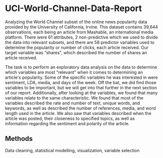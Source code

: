 # UCI-World-Channel-Data-Report
Analyzing the World Channel subset of the online news popularity data provided by the University of
California, Irvine. This dataset contains 39,644 observations, each being an article from
Mashable, an international media platform. There were 61 attributes, 2 non-predictive which we
used to divide the data into relevant subsets, and there are 58 predictor variables used to
determine the popularity or number of clicks, each article received. Our target variable was
“shares”, which described the number of shares an article received.

The task is to perform an exploratory data analysis on the data to determine which variables 
are most “relevant” when it comes to determining an article's popularity. Some of the specific
variables he was interested in were sentiment, LDA, media, and days of the week. Off the bat,
we did find those variables to be important, but we will get into that further in the next section of
our report. Additionally, after looking at the variables, we found that many variables relate to the
same characteristic. We found that most of the variables described the rate and number of text,
unique words, and keywords, as well as described the number of references, media, and word
length used in the article. We also saw that variables described when the article was posted, their
closeness to specified topics, as well as information regarding the sentiment and polarity of the
article.

## Methods
Data cleaning, statistical modelling, visualization, variable selection
